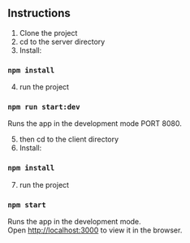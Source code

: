 ## Instructions
1. Clone the project
2. cd to the server directory
3. Install:

### `npm install`

4. run the project

### `npm run start:dev`

Runs the app in the development mode PORT 8080.

5. then cd to the client directory
6. Install:

### `npm install`

7. run the project

### `npm start`

Runs the app in the development mode.<br />
Open [http://localhost:3000](http://localhost:3000) to view it in the browser.